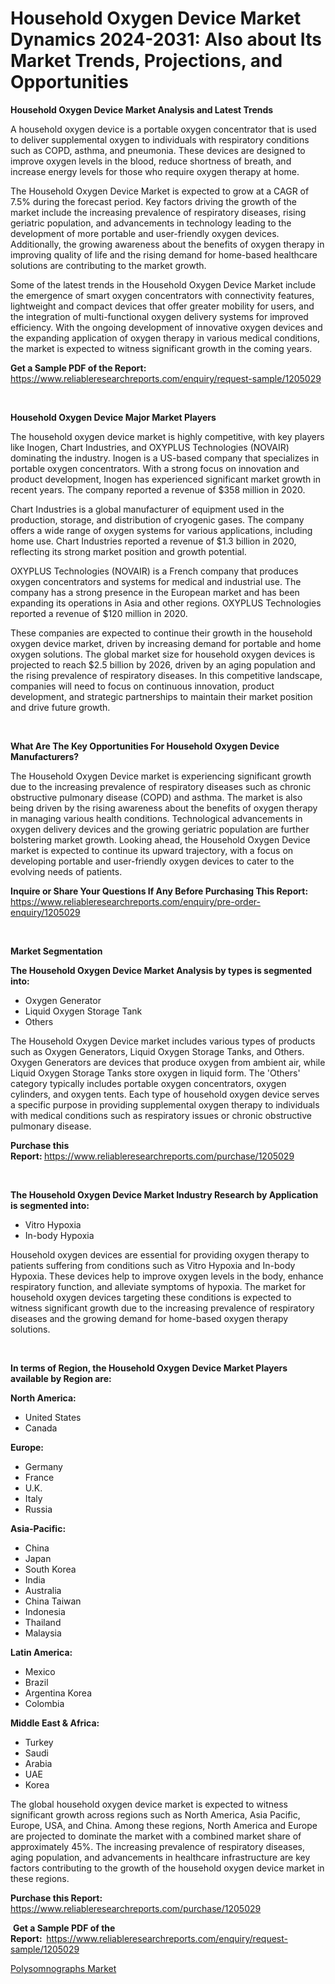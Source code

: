<p><h1>Household Oxygen Device Market Dynamics 2024-2031: Also about Its Market Trends, Projections, and Opportunities</h1></p><p><strong>Household Oxygen Device Market Analysis and Latest Trends</strong></p>
<p><p>A household oxygen device is a portable oxygen concentrator that is used to deliver supplemental oxygen to individuals with respiratory conditions such as COPD, asthma, and pneumonia. These devices are designed to improve oxygen levels in the blood, reduce shortness of breath, and increase energy levels for those who require oxygen therapy at home.</p><p>The Household Oxygen Device Market is expected to grow at a CAGR of 7.5% during the forecast period. Key factors driving the growth of the market include the increasing prevalence of respiratory diseases, rising geriatric population, and advancements in technology leading to the development of more portable and user-friendly oxygen devices. Additionally, the growing awareness about the benefits of oxygen therapy in improving quality of life and the rising demand for home-based healthcare solutions are contributing to the market growth.</p><p>Some of the latest trends in the Household Oxygen Device Market include the emergence of smart oxygen concentrators with connectivity features, lightweight and compact devices that offer greater mobility for users, and the integration of multi-functional oxygen delivery systems for improved efficiency. With the ongoing development of innovative oxygen devices and the expanding application of oxygen therapy in various medical conditions, the market is expected to witness significant growth in the coming years.</p></p>
<p><strong>Get a Sample PDF of the Report:&nbsp;</strong> <a href="https://www.reliableresearchreports.com/enquiry/request-sample/1205029">https://www.reliableresearchreports.com/enquiry/request-sample/1205029</a></p>
<p>&nbsp;</p>
<p><strong>Household Oxygen Device Major Market Players</strong></p>
<p><p>The household oxygen device market is highly competitive, with key players like Inogen, Chart Industries, and OXYPLUS Technologies (NOVAIR) dominating the industry. Inogen is a US-based company that specializes in portable oxygen concentrators. With a strong focus on innovation and product development, Inogen has experienced significant market growth in recent years. The company reported a revenue of $358 million in 2020.</p><p>Chart Industries is a global manufacturer of equipment used in the production, storage, and distribution of cryogenic gases. The company offers a wide range of oxygen systems for various applications, including home use. Chart Industries reported a revenue of $1.3 billion in 2020, reflecting its strong market position and growth potential.</p><p>OXYPLUS Technologies (NOVAIR) is a French company that produces oxygen concentrators and systems for medical and industrial use. The company has a strong presence in the European market and has been expanding its operations in Asia and other regions. OXYPLUS Technologies reported a revenue of $120 million in 2020.</p><p>These companies are expected to continue their growth in the household oxygen device market, driven by increasing demand for portable and home oxygen solutions. The global market size for household oxygen devices is projected to reach $2.5 billion by 2026, driven by an aging population and the rising prevalence of respiratory diseases. In this competitive landscape, companies will need to focus on continuous innovation, product development, and strategic partnerships to maintain their market position and drive future growth.</p></p>
<p>&nbsp;</p>
<p><strong>What Are The Key Opportunities For Household Oxygen Device Manufacturers?</strong></p>
<p><p>The Household Oxygen Device market is experiencing significant growth due to the increasing prevalence of respiratory diseases such as chronic obstructive pulmonary disease (COPD) and asthma. The market is also being driven by the rising awareness about the benefits of oxygen therapy in managing various health conditions. Technological advancements in oxygen delivery devices and the growing geriatric population are further bolstering market growth. Looking ahead, the Household Oxygen Device market is expected to continue its upward trajectory, with a focus on developing portable and user-friendly oxygen devices to cater to the evolving needs of patients.</p></p>
<p><strong>Inquire or Share Your Questions If Any Before Purchasing This Report:</strong> <a href="https://www.reliableresearchreports.com/enquiry/pre-order-enquiry/1205029">https://www.reliableresearchreports.com/enquiry/pre-order-enquiry/1205029</a></p>
<p>&nbsp;</p>
<p><strong>Market Segmentation</strong></p>
<p><strong>The Household Oxygen Device Market Analysis by types is segmented into:</strong></p>
<p><ul><li>Oxygen Generator</li><li>Liquid Oxygen Storage Tank</li><li>Others</li></ul></p>
<p><p>The Household Oxygen Device market includes various types of products such as Oxygen Generators, Liquid Oxygen Storage Tanks, and Others. Oxygen Generators are devices that produce oxygen from ambient air, while Liquid Oxygen Storage Tanks store oxygen in liquid form. The 'Others' category typically includes portable oxygen concentrators, oxygen cylinders, and oxygen tents. Each type of household oxygen device serves a specific purpose in providing supplemental oxygen therapy to individuals with medical conditions such as respiratory issues or chronic obstructive pulmonary disease.</p></p>
<p><strong>Purchase this Report:&nbsp;</strong><a href="https://www.reliableresearchreports.com/purchase/1205029">https://www.reliableresearchreports.com/purchase/1205029</a></p>
<p>&nbsp;</p>
<p><strong>The Household Oxygen Device Market Industry Research by Application is segmented into:</strong></p>
<p><ul><li>Vitro Hypoxia</li><li>In-body Hypoxia</li></ul></p>
<p><p>Household oxygen devices are essential for providing oxygen therapy to patients suffering from conditions such as Vitro Hypoxia and In-body Hypoxia. These devices help to improve oxygen levels in the body, enhance respiratory function, and alleviate symptoms of hypoxia. The market for household oxygen devices targeting these conditions is expected to witness significant growth due to the increasing prevalence of respiratory diseases and the growing demand for home-based oxygen therapy solutions.</p></p>
<p>&nbsp;</p>
<p><strong>In terms of Region, the Household Oxygen Device Market Players available by Region are:</strong></p>
<p>
    <p> <strong> North America: </strong>
        <ul>
            <li>United States</li>
            <li>Canada</li>
        </ul>
        </p> 
    <p> <strong> Europe: </strong>
        <ul>
            <li>Germany</li>
            <li>France</li>
            <li>U.K.</li>
            <li>Italy</li>
            <li>Russia</li>
        </ul>
        </p> 
    <p> <strong> Asia-Pacific: </strong>
        <ul>
            <li>China</li>
            <li>Japan</li>
            <li>South Korea</li>
            <li>India</li>
            <li>Australia</li>
            <li>China Taiwan</li>
            <li>Indonesia</li>
            <li>Thailand</li>
            <li>Malaysia</li>
        </ul>
        </p> 
    <p> <strong> Latin America: </strong>
        <ul>
            <li>Mexico</li>
            <li>Brazil</li>
            <li>Argentina Korea</li>
            <li>Colombia</li>
        </ul>
        </p> 
    <p> <strong> Middle East & Africa: </strong>
        <ul>
            <li>Turkey</li>
            <li>Saudi</li>
            <li>Arabia</li>
            <li>UAE</li>
            <li>Korea</li>
        </ul>
    </p>
    </p>
<p><p>The global household oxygen device market is expected to witness significant growth across regions such as North America, Asia Pacific, Europe, USA, and China. Among these regions, North America and Europe are projected to dominate the market with a combined market share of approximately 45%. The increasing prevalence of respiratory diseases, aging population, and advancements in healthcare infrastructure are key factors contributing to the growth of the household oxygen device market in these regions.</p></p>
<p><strong>Purchase this Report: </strong><a href="https://www.reliableresearchreports.com/purchase/1205029">https://www.reliableresearchreports.com/purchase/1205029</a></p>
<p>&nbsp;<strong>Get a Sample PDF of the Report:&nbsp;&nbsp;</strong><a href="https://www.reliableresearchreports.com/enquiry/request-sample/1205029">https://www.reliableresearchreports.com/enquiry/request-sample/1205029</a></p>
<p><strong></strong></p>
<p><p><a href="https://github.com/derrinmiltonellis35gcl/Market-Research-Report-List-1/blob/main/polysomnographs-market.md">Polysomnographs Market</a></p></p>